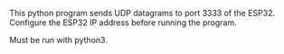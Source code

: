 This python program sends UDP datagrams to port 3333 of the ESP32. Configure the ESP32 IP address before running the program.

Must be run with python3.
